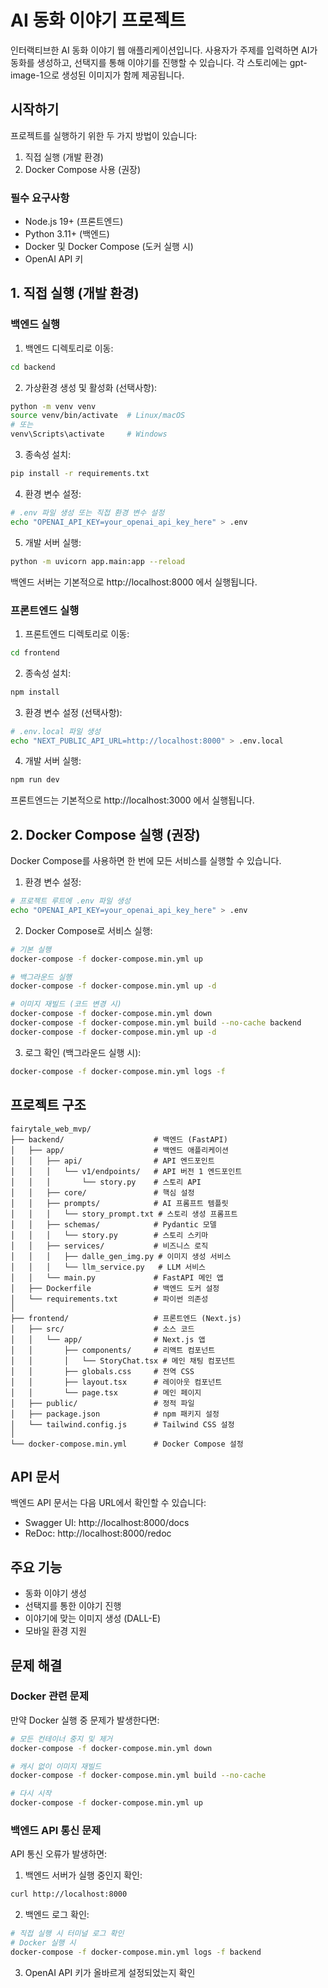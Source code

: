 # AI 동화 이야기 프로젝트

인터랙티브한 AI 동화 이야기 웹 애플리케이션입니다. 사용자가 주제를 입력하면 AI가 동화를 생성하고, 선택지를 통해 이야기를 진행할 수 있습니다. 각 스토리에는 gpt-image-1으로 생성된 이미지가 함께 제공됩니다.

## 시작하기

프로젝트를 실행하기 위한 두 가지 방법이 있습니다:

1. 직접 실행 (개발 환경)
2. Docker Compose 사용 (권장)

### 필수 요구사항

- Node.js 19+ (프론트엔드)
- Python 3.11+ (백엔드)
- Docker 및 Docker Compose (도커 실행 시)
- OpenAI API 키

## 1. 직접 실행 (개발 환경)

### 백엔드 실행

1. 백엔드 디렉토리로 이동:
```bash
cd backend
```

2. 가상환경 생성 및 활성화 (선택사항):
```bash
python -m venv venv
source venv/bin/activate  # Linux/macOS
# 또는
venv\Scripts\activate     # Windows
```

3. 종속성 설치:
```bash
pip install -r requirements.txt
```

4. 환경 변수 설정:
```bash
# .env 파일 생성 또는 직접 환경 변수 설정
echo "OPENAI_API_KEY=your_openai_api_key_here" > .env
```

5. 개발 서버 실행:
```bash
python -m uvicorn app.main:app --reload
```

백엔드 서버는 기본적으로 http://localhost:8000 에서 실행됩니다.

### 프론트엔드 실행

1. 프론트엔드 디렉토리로 이동:
```bash
cd frontend
```

2. 종속성 설치:
```bash
npm install
```

3. 환경 변수 설정 (선택사항):
```bash
# .env.local 파일 생성
echo "NEXT_PUBLIC_API_URL=http://localhost:8000" > .env.local
```

4. 개발 서버 실행:
```bash
npm run dev
```

프론트엔드는 기본적으로 http://localhost:3000 에서 실행됩니다.

## 2. Docker Compose 실행 (권장)

Docker Compose를 사용하면 한 번에 모든 서비스를 실행할 수 있습니다.

1. 환경 변수 설정:
```bash
# 프로젝트 루트에 .env 파일 생성
echo "OPENAI_API_KEY=your_openai_api_key_here" > .env
```

2. Docker Compose로 서비스 실행:
```bash
# 기본 실행
docker-compose -f docker-compose.min.yml up

# 백그라운드 실행
docker-compose -f docker-compose.min.yml up -d

# 이미지 재빌드 (코드 변경 시)
docker-compose -f docker-compose.min.yml down
docker-compose -f docker-compose.min.yml build --no-cache backend
docker-compose -f docker-compose.min.yml up -d
```

3. 로그 확인 (백그라운드 실행 시):
```bash
docker-compose -f docker-compose.min.yml logs -f
```

## 프로젝트 구조

```
fairytale_web_mvp/
├── backend/                    # 백엔드 (FastAPI)
│   ├── app/                    # 백엔드 애플리케이션
│   │   ├── api/                # API 엔드포인트
│   │   │   └── v1/endpoints/   # API 버전 1 엔드포인트
│   │   │       └── story.py    # 스토리 API
│   │   ├── core/               # 핵심 설정
│   │   ├── prompts/            # AI 프롬프트 템플릿
│   │   │   └── story_prompt.txt # 스토리 생성 프롬프트
│   │   ├── schemas/            # Pydantic 모델
│   │   │   └── story.py        # 스토리 스키마
│   │   ├── services/           # 비즈니스 로직
│   │   │   ├── dalle_gen_img.py # 이미지 생성 서비스
│   │   │   └── llm_service.py   # LLM 서비스
│   │   └── main.py             # FastAPI 메인 앱
│   ├── Dockerfile              # 백엔드 도커 설정
│   └── requirements.txt        # 파이썬 의존성
│
├── frontend/                   # 프론트엔드 (Next.js)
│   ├── src/                    # 소스 코드
│   │   └── app/                # Next.js 앱
│   │       ├── components/     # 리액트 컴포넌트
│   │       │   └── StoryChat.tsx # 메인 채팅 컴포넌트
│   │       ├── globals.css     # 전역 CSS
│   │       ├── layout.tsx      # 레이아웃 컴포넌트
│   │       └── page.tsx        # 메인 페이지
│   ├── public/                 # 정적 파일
│   ├── package.json            # npm 패키지 설정
│   └── tailwind.config.js      # Tailwind CSS 설정
│
└── docker-compose.min.yml      # Docker Compose 설정
```

## API 문서

백엔드 API 문서는 다음 URL에서 확인할 수 있습니다:
- Swagger UI: http://localhost:8000/docs
- ReDoc: http://localhost:8000/redoc

## 주요 기능

- 동화 이야기 생성
- 선택지를 통한 이야기 진행
- 이야기에 맞는 이미지 생성 (DALL-E)
- 모바일 환경 지원

## 문제 해결

### Docker 관련 문제

만약 Docker 실행 중 문제가 발생한다면:

```bash
# 모든 컨테이너 중지 및 제거
docker-compose -f docker-compose.min.yml down

# 캐시 없이 이미지 재빌드
docker-compose -f docker-compose.min.yml build --no-cache

# 다시 시작
docker-compose -f docker-compose.min.yml up
```

### 백엔드 API 통신 문제

API 통신 오류가 발생하면:

1. 백엔드 서버가 실행 중인지 확인:
```bash
curl http://localhost:8000
```

2. 백엔드 로그 확인:
```bash
# 직접 실행 시 터미널 로그 확인
# Docker 실행 시
docker-compose -f docker-compose.min.yml logs -f backend
```

3. OpenAI API 키가 올바르게 설정되었는지 확인